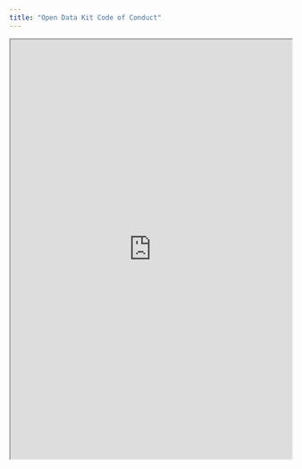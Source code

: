 ```yaml
---
title: "Open Data Kit Code of Conduct"
---
```



<iframe height="750" width="100%" src="https://ewelton.github.io/ktest/wiki.html#Open%20Data%20Kit%20Code%20of%20Conduct"></iframe>
